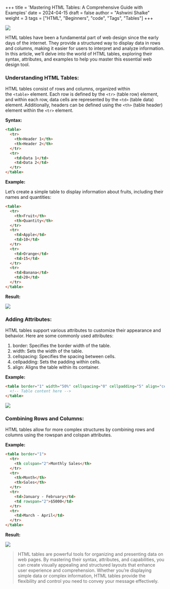 +++
title = 'Mastering HTML Tables: A Comprehensive Guide with Examples'
date = 2024-04-15
draft = false
author = "Ashwini Shalke"
weight = 3
tags = ["HTML", "Beginners", "code", "Tags", "Tables"]
+++


![](https://cdn-images-1.medium.com/max/1600/1*yfsuw1TDzfGqanss44nCyA.png)

HTML tables have been a fundamental part of web design since the early days of the internet. They provide a structured way to display data in rows and columns, making it easier for users to interpret and analyze information. In this article, we’ll delve into the world of HTML tables, exploring their syntax, attributes, and examples to help you master this essential web design tool.

### Understanding HTML Tables:

HTML tables consist of rows and columns, organized within the `<table>` element. Each row is defined by the `<tr>` (table row) element, and within each row, data cells are represented by the `<td>` (table data) element. Additionally, headers can be defined using the `<th>` (table header) element within the `<tr>` element.

**Syntax:**

```html
<table>
  <tr>
    <th>Header 1</th>
    <th>Header 2</th>
  </tr>
  <tr>
    <td>Data 1</td>
    <td>Data 2</td>
  </tr>
</table>
```

**Example:**

Let’s create a simple table to display information about fruits, including their names and quantities:

```html
<table>
  <tr>
    <th>Fruit</th>
    <th>Quantity</th>
  </tr>
  <tr>
    <td>Apple</td>
    <td>10</td>
  </tr>
  <tr>
    <td>Orange</td>
    <td>15</td>
  </tr>
  <tr>
    <td>Banana</td>
    <td>20</td>
  </tr>
</table>
```

**Result:**

![](https://cdn-images-1.medium.com/max/1600/1*jxsa5GoakmiJVMzfN5l5eQ.png)


### Adding Attributes:

HTML tables support various attributes to customize their appearance and behavior. Here are some commonly used attributes:

1.  border: Specifies the border width of the table.
2.  width: Sets the width of the table.
3.  cellspacing: Specifies the spacing between cells.
4.  cellpadding: Sets the padding within cells.
5.  align: Aligns the table within its container.

**Example:**

```html
<table border="1" width="50%" cellspacing="0" cellpadding="5" align="center">
  <!-- Table content here -->
</table>
```

![](https://cdn-images-1.medium.com/max/1600/1*5reIIeN_3bJdW8xs2TzlGQ.png)


### Combining Rows and Columns:

HTML tables allow for more complex structures by combining rows and columns using the rowspan and colspan attributes.

**Example:**

```html
<table border="1">
  <tr>
    <th colspan="2">Monthly Sales</th>
  </tr>
  <tr>
    <th>Month</th>
    <th>Sales</th>
  </tr>
  <tr>
    <td>January - February</td>
    <td rowspan="2">$5000</td>
  </tr>
  <tr>
    <td>March - April</td>
  </tr>
</table>
```

**Result:**

![](https://cdn-images-1.medium.com/max/1600/1*-GXikN8yi_f-s3VqBBgzFA.png)


> HTML tables are powerful tools for organizing and presenting data on web pages. By mastering their syntax, attributes, and capabilities, you can create visually appealing and structured layouts that enhance user experience and comprehension. Whether you’re displaying simple data or complex information, HTML tables provide the flexibility and control you need to convey your message effectively.
